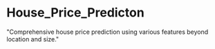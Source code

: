 # House_Price_Predicton
 "Comprehensive house price prediction using various features beyond location and size."
